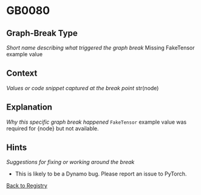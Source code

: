 # GB0080

## Graph-Break Type
*Short name describing what triggered the graph break*
Missing FakeTensor example value

## Context
*Values or code snippet captured at the break point*
str(node)

## Explanation
*Why this specific graph break happened*
`FakeTensor` example value was required for {node} but not available.

## Hints
*Suggestions for fixing or working around the break*
- This is likely to be a Dynamo bug. Please report an issue to PyTorch.



[Back to Registry](../index.md)
